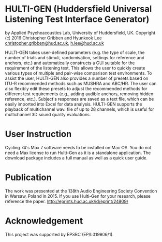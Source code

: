 # HULTI-GEN (Huddersfield Universal Listening Test Interface Generator)

by Applied Psychoacoustics Lab, University of Huddersfield, UK.
Copyright (c) 2016 Christopher Gribben and Hyunkook Lee
christopher.gribben@hud.ac.uk, h.lee@hud.ac.uk

HULTI-GEN takes user-defined parameters (e.g. the type of scale, the number of trials and stimuli, randomisation, settings for reference and anchors, etc.) and automatically constructs a GUI suitable for the requirement of the listening test. This allows the user to quickly create various types of multiple and pair-wise comparison test environments. To assist the user, HULTI-GEN also provides a number of presets based on ITU-R recommended methods such as MUSHRA and ABC/HR. The user can also flexibly edit these presets to adjust the recommended methods for different test requirements (e.g., adding audible anchors, removing hidden reference, etc.). Subject's responses are saved as a text file, which can be easily imported into Excel for data analysis. HULTI-GEN supports the playback of multichannel wav. file of up to 28 channels, which is useful for multichannel 3D sound quality evaluations.

# User Instruction
Cycling 74's Max 7 software needs to be installed on Mac OS. You do not need a Max license to run Hulti-Gen as it is a standalone application. The download package includes a full manual as well as a quick user guide.

# Publication
The work was presented at the 138th Audio Engineering Society Convention in Warsaw, Poland in 2015. If you use Hulti-Gen for your research, please reference the paper.
http://eprints.hud.ac.uk/id/eprint/24809/

# Acknowledgement 

This project was supported by EPSRC (EP/L019906/1).

